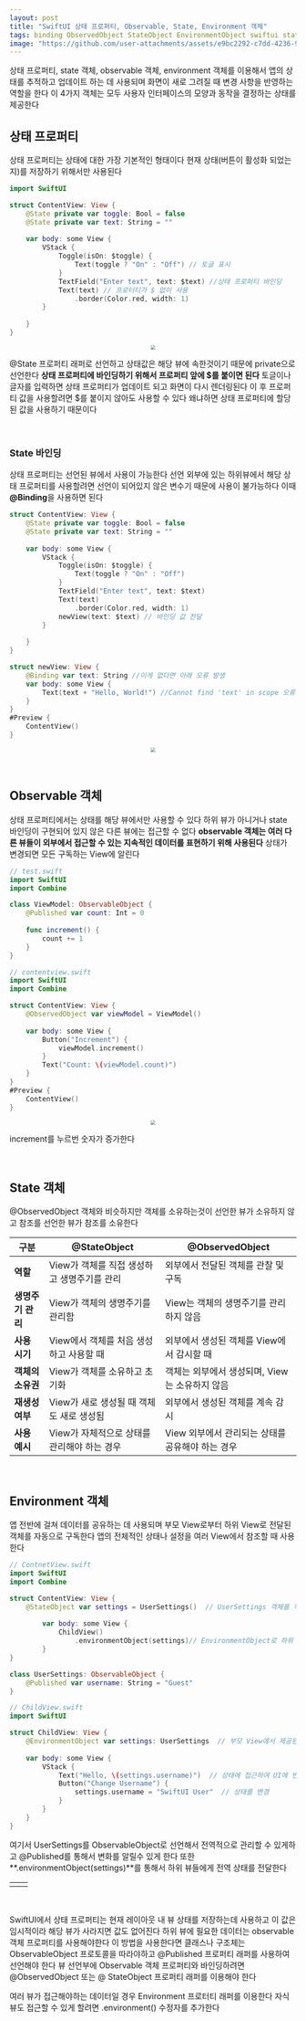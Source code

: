 ```yaml
---
layout: post
title: "SwiftUI 상태 프로퍼티, Observable, State, Environment 객체"
tags: binding ObservedObject StateObject EnvironmentObject swiftui state
image: "https://github.com/user-attachments/assets/e9bc2292-c7dd-4236-9b55-2eb50d1f96e8"
---
```


상태 프로퍼티, state 객체, observable 객체, environment 객체를 이용해서 앱의 상태를 추적하고 업데이트 하는 데 사용되며 화면이 새로 그려질 때 변경 사항을 반영하는 역할을 한다 이 4가지 객체는 모두 사용자 인터페이스의 모양과 동작을 결정하는 상태를 제공한다

## 상태 프로퍼티

상태 프로퍼티는 상태에 대한 가장 기본적인 형태이다 현재 상태(버튼이 활성화 되었는지)를 저장하기 위해서만 사용된다

``` swift
import SwiftUI

struct ContentView: View {
    @State private var toggle: Bool = false
    @State private var text: String = ""
    
    var body: some View {
        VStack {
            Toggle(isOn: $toggle) {
                Text(toggle ? "On" : "Off") // 토글 표시
            }
            TextField("Enter text", text: $text) //상태 프로퍼티 바인딩
            Text(text) // 프로터티가 $ 없이 사용
                .border(Color.red, width: 1)
        }
        
    }
}
```

<center>
<img src="https://github.com/user-attachments/assets/e9bc2292-c7dd-4236-9b55-2eb50d1f96e8" style="zoom:50%;">
</center>

@State 프로퍼티 래퍼로 선언하고 상태값은 해당 뷰에 속한것이기 때문에 private으로 선언한다 **상태 프로퍼티에 바인딩하기 위해서 프로퍼티 앞에 $를 붙이면 된다** 토글이나 글자를 입력하면 상태 프로퍼티가 업데이트 되고 화면이 다시 렌더링된다 이 후 프로퍼티 값을 사용할려면 $를 붙이지 않아도 사용할 수 있다 왜냐하면 상태 프로퍼티에 할당된 값을 사용하기 때문이다

&nbsp;

### State 바인딩

상태 프로퍼티는 선언된 뷰에서 사용이 가능한다 선언 외부에 있는 하위뷰에서 해당 상태 프로퍼티를 사용할려면 선언이 되어있지 않은 변수기 때문에 사용이 불가능하다 이때 **@Binding**을 사용하면 된다

``` swift
struct ContentView: View {
    @State private var toggle: Bool = false
    @State private var text: String = ""
    
    var body: some View {
        VStack {
            Toggle(isOn: $toggle) {
                Text(toggle ? "On" : "Off")
            }
            TextField("Enter text", text: $text)
            Text(text)
                .border(Color.red, width: 1)
          	newView(text: $text) // 바인딩 값 전달
        }
        
    }
}

struct newView: View {
    @Binding var text: String //이게 없다면 아래 오류 발생
    var body: some View {
        Text(text + "Hello, World!") //Cannot find 'text' in scope 오류
    }
}
#Preview {
    ContentView()
}
```

<center>
<img src="https://github.com/user-attachments/assets/7d9b68f6-4a97-4c24-8060-0203a62d815a" style="zoom:50%;">
</center>

 &nbsp;

## Observable 객체

상태 프로퍼티에서는 상태를 해당 뷰에서만 사용할 수 있다 하위 뷰가 아니거나 state 바인딩이 구현되어 있지 않은 다른 뷰에는 접근할 수 없다 **observable 객체는 여러 다른 뷰들이 외부에서 접근할 수 있는 지속적인 데이터를 표현하기 위해 사용된다** 상태가 변경되면 모든 구독하는 View에 알린다 

``` swift
// test.swift
import SwiftUI
import Combine

class ViewModel: ObservableObject {
    @Published var count: Int = 0
    
    func increment() {
        count += 1
    }
}
```

``` swift
// contentview.swift
import SwiftUI
import Combine

struct ContentView: View {
    @ObservedObject var viewModel = ViewModel()
    
    var body: some View {
        Button("Increment") {
            viewModel.increment()
        }
        Text("Count: \(viewModel.count)")
    }
}
#Preview {
    ContentView()
}
```

<center>
<img src="https://github.com/user-attachments/assets/64295e9e-46ca-46ef-a5e8-2843f9298730" style="zoom:50%;">
</center>

increment를 누르번 숫자가 증가한다

&nbsp;

## State 객체

@ObservedObject 객체와 비슷하지만 객체를 소유하는것이 선언한 뷰가 소유하지 않고 참조를 선언한 뷰가 참조를 소유한다

| 구분              | @StateObject                                | @ObservedObject                                  |
| ----------------- | ------------------------------------------- | ------------------------------------------------ |
| **역할**          | View가 객체를 직접 생성하고 생명주기를 관리 | 외부에서 전달된 객체를 관찰 및 구독              |
| **생명주기 관리** | View가 객체의 생명주기를 관리함             | View는 객체의 생명주기를 관리하지 않음           |
| **사용 시기**     | View에서 객체를 처음 생성하고 사용할 때     | 외부에서 생성된 객체를 View에서 감시할 때        |
| **객체의 소유권** | View가 객체를 소유하고 초기화               | 객체는 외부에서 생성되며, View는 소유하지 않음   |
| **재생성 여부**   | View가 새로 생성될 때 객체도 새로 생성됨    | 외부에서 생성된 객체를 계속 감시                 |
| **사용 예시**     | View가 자체적으로 상태를 관리해야 하는 경우 | View 외부에서 관리되는 상태를 공유해야 하는 경우 |

&nbsp;

## Environment 객체

앱 전반에 걸쳐 데이터를 공유하는 데 사용되며 부모 View로부터 하위 View로 전달된 객체를 자동으로 구독한다 앱의 전체적인 상태나 설정을 여러 View에서 참조할 때 사용한다

``` swift
// ContnetView.swift
import SwiftUI
import Combine

struct ContentView: View {
    @StateObject var settings = UserSettings()  // UserSettings 객체를 직접 생성하고 관리
        
        var body: some View {
            ChildView()
                .environmentObject(settings)// EnvironmentObject로 하위 뷰들에 전달
        }
}

class UserSettings: ObservableObject {
    @Published var username: String = "Guest"
}
```

``` swift
// ChildView.swift
import SwiftUI

struct ChildView: View {
    @EnvironmentObject var settings: UserSettings  // 부모 View에서 제공된 전역 상태를 사용
    
    var body: some View {
        VStack {
            Text("Hello, \(settings.username)")  // 상태에 접근하여 UI에 반영
            Button("Change Username") {
                settings.username = "SwiftUI User"  // 상태를 변경
            }
        }
    }
}
```

여기서 UserSettings를 ObservableObject로 선언해서 전역적으로 관리할 수 있게하고 @Published를 통해서 변화를 알릴수 있게 한다 또한 **.environmentObject(settings)**를 통해서 하위 뷰들에게 전역 상태를 전달한다

<table><td><center><img alt="" src="https://github.com/user-attachments/assets/2af5161e-8fdf-4cf9-bee0-bb9cbc469aa8" style="zoom:50%;" /></center></td><td><center><img alt="" src="https://github.com/user-attachments/assets/853758ea-87a0-43a5-9dcb-37dda374c479" style="zoom:50%;" /></center></td></table>

&nbsp;

SwiftUI에서 상태 프로퍼티는 현재 레이아웃 내 뷰 상태를 저장하는데 사용하고 이 값은 임시적이라 해당 뷰가 사라지면 값도 없어진다 하위 뷰에 필요한 데이터는 observable객체 프로퍼티를 사용해야한다 이 방법을 사용한다면 클래스나 구조체는 ObservableObject 프로토콜을 따라야하고 @Published 프로퍼티 래퍼를 사용하여 선언해야 한다 뷰 선언부에 Observable 객체 프로퍼티와 바인딩하려면 @ObservedObject 또는 @ StateObject 프로퍼티 래퍼를 이용해야 한다

여러 뷰가 접근해야하는 데이터일 경우 Environment 프로터티 래퍼를 이용한다 자식 뷰도 접근할 수 있게 할려면 .environment() 수정자를 추가한다
